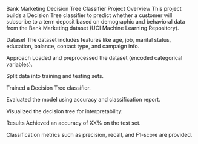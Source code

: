 Bank Marketing Decision Tree Classifier
Project Overview
This project builds a Decision Tree classifier to predict whether a customer will subscribe to a term deposit based on demographic and behavioral data from the Bank Marketing dataset (UCI Machine Learning Repository).

Dataset
The dataset includes features like age, job, marital status, education, balance, contact type, and campaign info.

Approach
Loaded and preprocessed the dataset (encoded categorical variables).

Split data into training and testing sets.

Trained a Decision Tree classifier.

Evaluated the model using accuracy and classification report.

Visualized the decision tree for interpretability.

Results
Achieved an accuracy of XX% on the test set.

Classification metrics such as precision, recall, and F1-score are provided.

